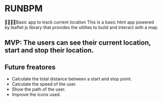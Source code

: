 # RUNBPM
🏃‍♂️🏃‍♀️Basic app to track current location
This is a basic html app powered by leaflet js library that provides the utilites to build and interact with a map.
## MVP: The users can see their current location, start and stop their location.
## Future freatores
* Calculate the total distance between a start and stop point.
* Calculate the speed of the user.
* Show the path of the user.
* Improve the icons used.
